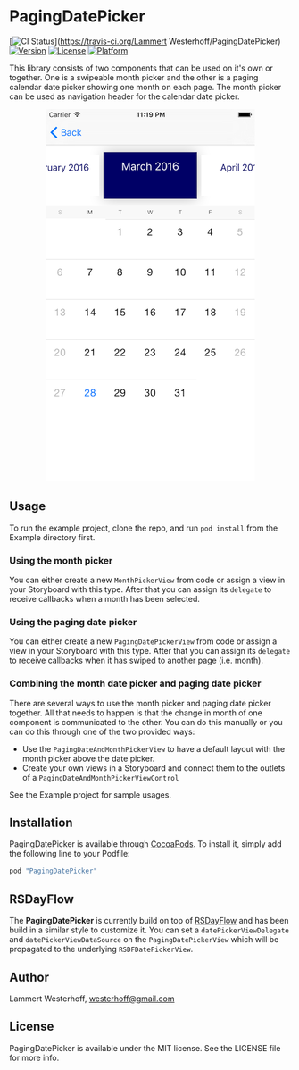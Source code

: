 # PagingDatePicker

[![CI Status](http://img.shields.io/travis/lammertw/PagingDatePicker.svg?style=flat)](https://travis-ci.org/Lammert Westerhoff/PagingDatePicker)
[![Version](https://img.shields.io/cocoapods/v/PagingDatePicker.svg?style=flat)](http://cocoapods.org/pods/PagingDatePicker)
[![License](https://img.shields.io/cocoapods/l/PagingDatePicker.svg?style=flat)](http://cocoapods.org/pods/PagingDatePicker)
[![Platform](https://img.shields.io/cocoapods/p/PagingDatePicker.svg?style=flat)](http://cocoapods.org/pods/PagingDatePicker)

This library consists of two components that can be used on it's own or together.
  One is a swipeable month picker and the other is a paging calendar date picker showing one month on each page.
  The month picker can be used as navigation header for the calendar date picker.

<p align="center">
	<img src="Screenshot.png" alt="Sample">
</p>

## Usage

To run the example project, clone the repo, and run `pod install` from the Example directory first.

### Using the month picker

You can either create a new `MonthPickerView` from code or assign a view in your Storyboard with this type. After that you can assign its `delegate` to receive callbacks when a month has been selected.

### Using the paging date picker

You can either create a new `PagingDatePickerView` from code or assign a view in your Storyboard with this type. After that you can assign its `delegate` to receive callbacks when it has swiped to another page (i.e. month).

### Combining the month date picker and paging date picker

There are several ways to use the month picker and paging date picker together. All that needs to happen is that the change in month of one component is communicated to the other. You can do this manually or you can do this through one of the two provided ways:

- Use the `PagingDateAndMonthPickerView` to have a default layout with the month picker above the date picker.
- Create your own views in a Storyboard and connect them to the outlets of a `PagingDateAndMonthPickerViewControl`

See the Example project for sample usages.

## Installation

PagingDatePicker is available through [CocoaPods](http://cocoapods.org). To install
it, simply add the following line to your Podfile:

```ruby
pod "PagingDatePicker"
```

## RSDayFlow

The __PagingDatePicker__ is currently build on top of [RSDayFlow](https://github.com/ruslanskorb/RSDayFlow) and has been build in a similar style to customize it. You can set a `datePickerViewDelegate` and `datePickerViewDataSource` on the `PagingDatePickerView` which will be propagated to the underlying `RSDFDatePickerView`.

## Author

Lammert Westerhoff, westerhoff@gmail.com

## License

PagingDatePicker is available under the MIT license. See the LICENSE file for more info.
